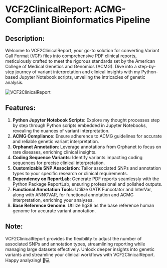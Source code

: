# VCF2ClinicalReport: ACMG-Compliant Bioinformatics Pipeline

## Description:
Welcome to VCF2ClinicalReport, your go-to solution for converting Variant Call Format (VCF) files into comprehensive PDF clinical reports, meticulously crafted to meet the rigorous standards set by the American College of Medical Genetics and Genomics (ACMG). Dive into a step-by-step journey of variant interpretation and clinical insights with my Python-based Jupyter Notebook scripts, unveiling the intricacies of genetic analysis.

![VCF2ClinicalReport](https://github.com/raysteven/VCF2ClinicalReport/assets/81166752/1d2b959b-c270-46e2-b052-13cf9f1d6bf8)

## Features:
1. **Python Jupyter Notebook Scripts**: Explore my thought processes step by step through Python scripts embedded in Jupyter Notebooks, revealing the nuances of variant interpretation.
2. **ACMG Compliance**: Ensure adherence to ACMG guidelines for accurate and reliable genetic variant interpretation.
3. **Orphanet Annotation**: Leverage annotations from Orphanet to focus on rare diseases, enriching clinical insights.
4. **Coding Sequence Variants**: Identify variants impacting coding sequences for precise clinical interpretation.
5. **Customizable SNP Association**: Tailor associated SNPs and annotation types to your specific research or clinical requirements.
6. **Dependency on ReportLab**: Generate PDF reports seamlessly with the Python Package ReportLab, ensuring professional and polished outputs.
7. **Functional Annotation Tools**: Utilize GATK Funcotator and InterVar, along with ANNOVAR, for functional annotation and ACMG interpretation, enriching your analyses.
8. **Base Reference Genome**: Utilize hg38 as the base reference human genome for accurate variant annotation.

## Note: 
VCF2ClinicalReport provides the flexibility to adjust the number of associated SNPs and annotation types, streamlining reporting while managing large datasets effectively.
Unlock deeper insights into genetic variants and streamline your clinical workflows with VCF2ClinicalReport. Happy analyzing! 🧬💻
